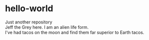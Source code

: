 # hello-world
Just another repository<br/>
Jeff the Grey here. I am an alien life form.<br/>
I've had tacos on the moon and find them far superior to Earth tacos.
